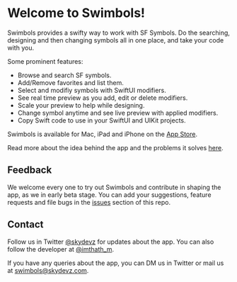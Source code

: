# Welcome to Swimbols!

Swimbols provides a swifty way to work with SF Symbols. Do the searching, designing and then changing symbols all in one place, and take your code with you.

Some prominent features:
- Browse and search SF symbols.
- Add/Remove favorites and list them.
- Select and modifiy symbols with SwiftUI modifiers.
- See real time preview as you add, edit or delete modifiers.
- Scale your preview to help while designing.
- Change symbol anytime and see live preview with applied modifiers.
- Copy Swift code to use in your SwiftUI and UIKit projects.

Swimbols is available for Mac, iPad and iPhone on the [App Store](https://apps.apple.com/app/id1525226399?platform=mac).

Read more about the idea behind the app and the problems it solves [here](https://medium.com/@imthathullah/re-imagining-sf-symbols-into-xcode-c2ebf92550d9?source=friends_link&sk=37af3872b7c89945bc67c9164c830340). 


## Feedback

We welcome every one to try out Swimbols and contribute in shaping the app, as we in early beta stage. You can add your suggestions, feature requests and file bugs in the [issues](https://github.com/imthath-m/Swimbols/issues) section of this repo.  

## Contact

Follow us in Twitter [@skydevz](https://twitter.com/skydevz) for updates about the app. You  can also follow the developer at [@imthath_m](https://twitter.com/imthath_m). 

If you have any queries about the app, you can DM us in Twitter or mail us at swimbols@skydevz.com. 
